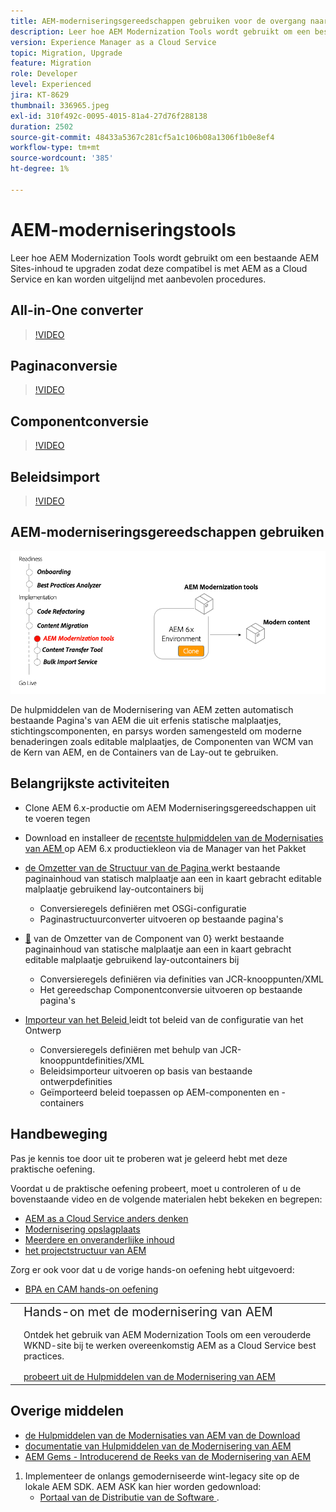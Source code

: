 ```yaml
---
title: AEM-moderniseringsgereedschappen gebruiken voor de overgang naar AEM as a Cloud Service
description: Leer hoe AEM Modernization Tools wordt gebruikt om een bestaand AEM project en inhoud te bevorderen om AEM as a Cloud Service compatibel te zijn.
version: Experience Manager as a Cloud Service
topic: Migration, Upgrade
feature: Migration
role: Developer
level: Experienced
jira: KT-8629
thumbnail: 336965.jpeg
exl-id: 310f492c-0095-4015-81a4-27d76f288138
duration: 2502
source-git-commit: 48433a5367c281cf5a1c106b08a1306f1b0e8ef4
workflow-type: tm+mt
source-wordcount: '385'
ht-degree: 1%

---
```



# AEM-moderniseringstools

Leer hoe AEM Modernization Tools wordt gebruikt om een bestaande AEM Sites-inhoud te upgraden zodat deze compatibel is met AEM as a Cloud Service en kan worden uitgelijnd met aanbevolen procedures.

## All-in-One converter

>[!VIDEO](https://video.tv.adobe.com/v/338802?quality=12&learn=on)

## Paginaconversie

>[!VIDEO](https://video.tv.adobe.com/v/338799?quality=12&learn=on)

## Componentconversie

>[!VIDEO](https://video.tv.adobe.com/v/338788?quality=12&learn=on)

## Beleidsimport

>[!VIDEO](https://video.tv.adobe.com/v/338797?quality=12&learn=on)

## AEM-moderniseringsgereedschappen gebruiken

![ Levenscyclus van de Hulpmiddelen van de Modernisering van AEM ](./assets/aem-modernization-tools.png)

De hulpmiddelen van de Modernisering van AEM zetten automatisch bestaande Pagina&#39;s van AEM die uit erfenis statische malplaatjes, stichtingscomponenten, en parsys worden samengesteld om moderne benaderingen zoals editable malplaatjes, de Componenten van WCM van de Kern van AEM, en de Containers van de Lay-out te gebruiken.

## Belangrijkste activiteiten

+ Clone AEM 6.x-productie om AEM Moderniseringsgereedschappen uit te voeren tegen
+ Download en installeer de [ recentste hulpmiddelen van de Modernisaties van AEM ](https://github.com/adobe/aem-modernize-tools/releases/latest) op AEM 6.x productiekleon via de Manager van het Pakket

+ [ de Omzetter van de Structuur van de Pagina ](https://opensource.adobe.com/aem-modernize-tools/pages/structure/about.html) werkt bestaande paginainhoud van statisch malplaatje aan een in kaart gebracht editable malplaatje gebruikend lay-outcontainers bij
   + Conversieregels definiëren met OSGi-configuratie
   + Paginastructuurconverter uitvoeren op bestaande pagina&#39;s

+ [&#128279;](https://opensource.adobe.com/aem-modernize-tools/pages/component/about.html) van de Omzetter van de Component van 0&rbrace; werkt bestaande paginainhoud van statische malplaatje aan een in kaart gebracht editable malplaatje gebruikend lay-outcontainers bij
   + Conversieregels definiëren via definities van JCR-knooppunten/XML
   + Het gereedschap Componentconversie uitvoeren op bestaande pagina&#39;s

+ [ Importeur van het Beleid ](https://opensource.adobe.com/aem-modernize-tools/pages/policy/about.html) leidt tot beleid van de configuratie van het Ontwerp
   + Conversieregels definiëren met behulp van JCR-knooppuntdefinities/XML
   + Beleidsimporteur uitvoeren op basis van bestaande ontwerpdefinities
   + Geïmporteerd beleid toepassen op AEM-componenten en -containers

## Handbeweging

Pas je kennis toe door uit te proberen wat je geleerd hebt met deze praktische oefening.

Voordat u de praktische oefening probeert, moet u controleren of u de bovenstaande video en de volgende materialen hebt bekeken en begrepen:

+ [AEM as a Cloud Service anders denken](./introduction.md)
+ [Modernisering opslagplaats](./repository-modernization.md)
+ [Meerdere en onveranderlijke inhoud](../../developing/basics/mutable-immutable.md)
+ [ het projectstructuur van AEM ](https://experienceleague.adobe.com/docs/experience-manager-cloud-service/implementing/developing/aem-project-content-package-structure.html?lang=nl-NL)

Zorg er ook voor dat u de vorige hands-on oefening hebt uitgevoerd:

+ [BPA en CAM hands-on oefening](./bpa-and-cam.md#hands-on-exercise)

<table style="border-width:0">
    <tr>
        <td style="width:150px">
            <a  rel="noreferrer"
                target="_blank"
                href="https://github.com/adobe/aem-cloud-engineering-video-series-exercises/tree/session2-migration#bootcamp---session-2-migration-methodology"><img alt="Hands-on opslagplaats van GitHub" src="./assets/github.png"/>
            </a>        
        </td>
        <td style="width:100%;margin-bottom:1rem;">
            <div style="font-size:1.25rem;font-weight:400;">Hands-on met de modernisering van AEM</div>
            <p style="margin:1rem 0">
                Ontdek het gebruik van AEM Modernization Tools om een verouderde WKND-site bij te werken overeenkomstig AEM as a Cloud Service best practices.
            </p>
            <a  rel="noreferrer"
                target="_blank"
                href="https://github.com/adobe/aem-cloud-engineering-video-series-exercises/tree/session2-migration#bootcamp---session-2-migration-methodology" class="spectrum-Button spectrum-Button--primary spectrum-Button--sizeM">
                <span class="spectrum-Button-label has-no-wrap has-text-weight-bold"> probeert uit de Hulpmiddelen van de Modernisering van AEM </span>
            </a>
        </td>
    </tr>
</table>

## Overige middelen

+ [ de Hulpmiddelen van de Modernisaties van AEM van de Download ](https://github.com/adobe/aem-modernize-tools/releases/latest)
+ [ documentatie van Hulpmiddelen van de Modernisering van AEM ](https://opensource.adobe.com/aem-modernize-tools/)
+ [ AEM Gems - Introducerend de Reeks van de Modernisering van AEM ](https://helpx.adobe.com/nl/experience-manager/kt/eseminars/gems/Introducing-the-AEM-Modernization-Suite.html)

1. Implementeer de onlangs gemoderniseerde wint-legacy site op de lokale AEM SDK. AEM ASK kan hier worden gedownload:
   + [ Portaal van de Distributie van de Software ](https://experience.adobe.com/#/downloads/content/software-distribution/en/general.html).
